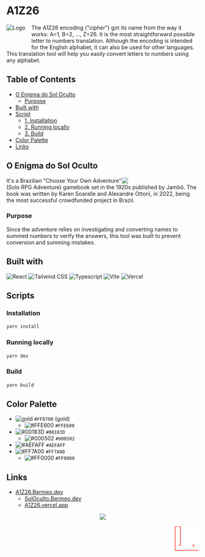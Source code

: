 # A1Z26

<img height="64px" style="margin-right: 1rem" align="left" src="https://a1z26.bermeo.dev/favicon.svg" alt="Logo" />

The A1Z26 encoding ("cipher") got its name from the way it works: A=1, B=2, ..., Z=26. It is the most straightforward possible letter to numbers translation. Although the encoding is intended for the English alphabet, it can also be used for other languages. This translation tool will help you easily convert letters to numbers using any alphabet.

## Table of Contents

- [O Enigma do Sol Oculto](#o-enigma-do-sol-oculto)
  - [Purpose](#purpose)
- [Built with](#built-with)
- [Script](#scripts)
  - [1. Installation](#installation)
  - [2. Running locally](#running-locally)
  - [3. Build](#build)
- [Color Palette](#color-palette)
- [Links](#links)



## O Enigma do Sol Oculto

<img src="https://jamboeditora.com.br/app/uploads/2022/06/jamboeditora-enigma-do-sol.png" width="40%" align="right"/>

It's a Brazilian "Choose Your Own Adventure" (Solo RPG Adventure) gamebook set in the 1920s published by Jambô.
The book was written by Karen Soaralle and Alexandre Ottoni, in 2022, being the most successful crowdfunded project in Brazil.

### Purpose

Since the adventure relies on investigating and converting names to summed numbers to verify the answers, this tool was built to prevent conversion and summing mistakes.

## Built with

![React](https://img.shields.io/badge/react-%230d1117.svg?style=for-the-badge&logo=react)
![Tailwind CSS](https://img.shields.io/badge/tailwindcss-%230d1117?style=for-the-badge&logo=tailwindcss)
![Typescript](https://img.shields.io/badge/typescript-%230d1117.svg?style=for-the-badge&logo=typescript)
![Vite](https://img.shields.io/badge/vite-%230d1117.svg?style=for-the-badge&logo=vite&logoColor=%23646CFF)
![Vercel](https://img.shields.io/badge/vercel-%230d1117.svg?style=for-the-badge&logo=vercel)

## Scripts

### Installation

``` sh
yarn install
```

### Running locally

``` sh
yarn dev
```

### Build

``` sh
yarn build
```

## Color Palette

- ![gold](https://via.placeholder.com/15/ffd700/ffd700.png) `#FFD700` (gold)
  - ![#FFE600](https://via.placeholder.com/15/FFE600/FFE600.png) `#FFE600`
- ![#00183D](https://via.placeholder.com/15/00183d/00183d.png) `#00183D`
  - ![#000502](https://via.placeholder.com/15/000502/000502.png) `#000502`
- ![#AEFAFF](https://via.placeholder.com/15/AEFAFF/AEFAFF.png) `#AEFAFF`
- ![#FF7A00](https://via.placeholder.com/15/FF7A00/FF7A00.png) `#FF7A00`
  - ![#FF0000](https://via.placeholder.com/15/FF0000/FF0000.png) `#FF0000`

## Links

- [A1Z26.Bermeo.dev](https://a1z26.bermeo.dev)
  - [SolOculto.Bermeo.dev](https://soloculto.bermeo.dev)
  - [A1Z26.vercel.app](https://a1z26.vercel.app)

<p align="center">
<a href="http://a1z26.bermeo.dev/">
<img width="50%" src="https://a1z26.bermeo.dev/logo.svg"/></a>
</p>

<p align="right">
<a href="https://github.com/o-Balde">
<img height="64px" src="https://raw.githubusercontent.com/o-Balde/Logo/main/SVG/LogoSqrWhite.svg" /></a>
</p>

